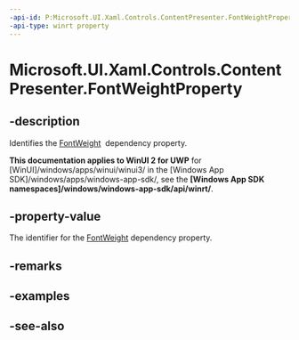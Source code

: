 ```yaml
---
-api-id: P:Microsoft.UI.Xaml.Controls.ContentPresenter.FontWeightProperty
-api-type: winrt property
---
```


<!-- Property syntax
public Windows.UI.Xaml.DependencyProperty FontWeightProperty { get; }
-->

# Microsoft.UI.Xaml.Controls.ContentPresenter.FontWeightProperty

## -description
Identifies the [FontWeight](contentpresenter_fontweight.md)  dependency property.

**This documentation applies to WinUI 2 for UWP** for [WinUI]/windows/apps/winui/winui3/ in the [Windows App SDK]/windows/apps/windows-app-sdk/, see the **[Windows App SDK namespaces]/windows/windows-app-sdk/api/winrt/**.

## -property-value
The identifier for the [FontWeight](contentpresenter_fontweight.md) dependency property.

## -remarks

## -examples

## -see-also
